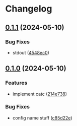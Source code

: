 # Changelog

## [0.1.1](https://github.com/01Joseph-Hwang10/catc/compare/catc-v0.1.0...catc-v0.1.1) (2024-05-10)


### Bug Fixes

* stdout ([4548ec0](https://github.com/01Joseph-Hwang10/catc/commit/4548ec0c0c3d0af16eb4ce9aa8bf56195816aca7))

## [0.1.0](https://github.com/01Joseph-Hwang10/catc/compare/catc-v0.0.1...catc-v0.1.0) (2024-05-10)


### Features

* implement catc ([214e738](https://github.com/01Joseph-Hwang10/catc/commit/214e738ddbcb6b1104bf8d595daec4a0b9a96dde))


### Bug Fixes

* config name stuff ([c85d22e](https://github.com/01Joseph-Hwang10/catc/commit/c85d22e11904801c8cbdf5a7811ff6bc1473bba8))
